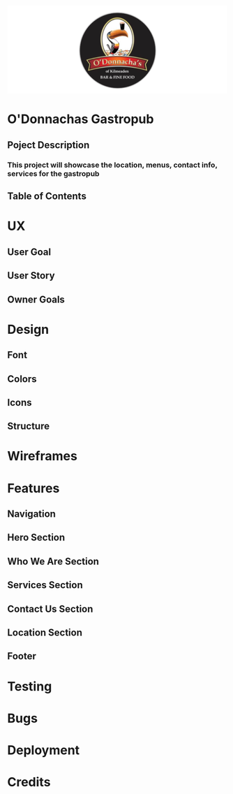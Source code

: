 ![Logo Image](assets/images/readme/logo.png)

# O'Donnachas Gastropub

## Poject Description

### This project will showcase the location, menus, contact info, services for the gastropub

## Table of Contents

# UX

## User Goal

## User Story

## Owner Goals

# Design

## Font

## Colors

## Icons

## Structure

# Wireframes

# Features

## Navigation

## Hero Section

## Who We Are Section

## Services Section

## Contact Us Section

## Location Section

## Footer

# Testing

# Bugs

# Deployment

# Credits

